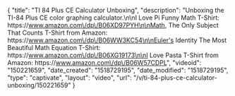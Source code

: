 {
    "title": "TI 84 Plus CE Calculator Unboxing",
    "description": "Unboxing the TI-84 Plus CE color graphing calculator.\n\nI Love Pi Funny Math T-Shirt: https:\/\/www.amazon.com\/dp\/B06XD97PYH\n\nMath, The Only Subject That Counts T-Shirt from Amazon: https:\/\/www.amazon.com\/dp\/B06WW3KC54\n\nEuler's Identity The Most Beautiful Math Equation T-Shirt: https:\/\/www.amazon.com\/dp\/B06XG19173\n\nI Love Pasta T-Shirt from Amazon: https:\/\/www.amazon.com\/dp\/B06W57CDPL",
    "videoid": "150221659",
    "date_created": "1518729195",
    "date_modified": "1518729195",
    "type": "captivate",
    "layout": "video",
    "url": "\/v\/ti-84-plus-ce-calculator-unboxing\/150221659"
}